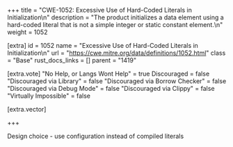 +++
title = "CWE-1052: Excessive Use of Hard-Coded Literals in Initialization\n"
description = "The product initializes a data element using a hard-coded literal that is not a simple integer or static constant element.\n"
weight = 1052

[extra]
id = 1052
name = "Excessive Use of Hard-Coded Literals in Initialization\n"
url = "https://cwe.mitre.org/data/definitions/1052.html"
class = "Base"
rust_docs_links = []
parent = "1419"

[extra.vote]
"No Help, or Langs Wont Help" = true
Discouraged = false
"Discouraged via Library" = false
"Discouraged via Borrow Checker" = false
"Discouraged via Debug Mode" = false
"Discouraged via Clippy" = false
"Virtually Impossible" = false

[extra.vector]

+++

Design choice - use configuration instead of compiled literals